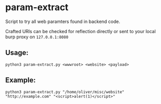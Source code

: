# param-extract
Script to try all web paramters found in backend code.

Crafted URIs can be checked for reflection directly or sent to your local burp proxy on `127.0.0.1:8080`

## Usage:
`python3 param-extract.py <wwwroot> <website> <payload>`

## Example:
`python3 param-extract.py "/home/oliver/misc/website" "http://example.com" "<script>alert(1)</script>"`

